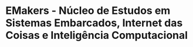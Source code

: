 # EMakers - Núcleo de Estudos em Sistemas Embarcados, Internet das Coisas e Inteligência Computacional
